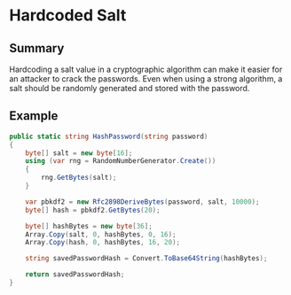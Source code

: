 # Hardcoded Salt

## Summary

Hardcoding a salt value in a cryptographic algorithm can make it easier for an attacker to crack the passwords. Even when using a strong algorithm, a salt should be randomly generated and stored with the password.

## Example

```csharp
public static string HashPassword(string password)
{
    byte[] salt = new byte[16];
    using (var rng = RandomNumberGenerator.Create())
    {
        rng.GetBytes(salt);
    }

    var pbkdf2 = new Rfc2898DeriveBytes(password, salt, 10000);
    byte[] hash = pbkdf2.GetBytes(20);

    byte[] hashBytes = new byte[36];
    Array.Copy(salt, 0, hashBytes, 0, 16);
    Array.Copy(hash, 0, hashBytes, 16, 20);

    string savedPasswordHash = Convert.ToBase64String(hashBytes);

    return savedPasswordHash;
}
```

